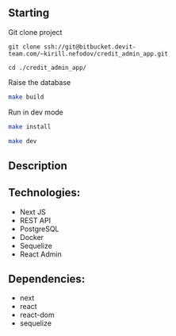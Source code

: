 ## Starting

Git clone project
```
git clone ssh://git@bitbucket.devit-team.com/~kirill.nefodov/credit_admin_app.git

cd ./credit_admin_app/
```

Raise the database
```sh
make build
```
Run in dev mode
```sh
make install

make dev
```

## Description

## Technologies:
* Next JS
* REST API
* PostgreSQL
* Docker
* Sequelize
* React Admin

## Dependencies:
* next
* react
* react-dom
* sequelize